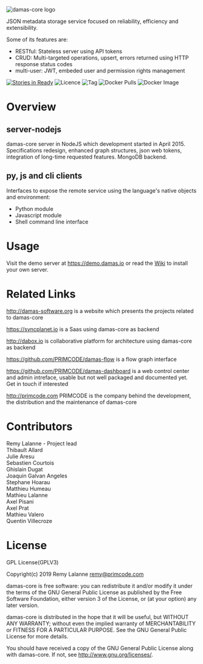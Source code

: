 <img src="http://damas-software.org/bin/damas-core_logo.svg?t=2" alt="damas-core logo"/>

JSON metadata storage service focused on reliability, efficiency and extensibility.

Some of its features are:
* RESTful: Stateless server using API tokens
* CRUD: Multi-targeted operations, upsert, errors returned using HTTP response status codes
* multi-user: JWT, embeded user and permission rights management

[![Stories in Ready](https://badge.waffle.io/remyla/damas-core.png?label=ready&title=Ready)](https://waffle.io/remyla/damas-core)
![Licence](https://img.shields.io/github/license/remyla/damas-core.svg)
![Tag](https://img.shields.io/github/tag/remyla/damas-core.svg)
![Docker Pulls](https://img.shields.io/docker/pulls/zankia/damas-node.svg)
![Docker Image](https://images.microbadger.com/badges/image/zankia/damas-node.svg)
# Overview

## server-nodejs
damas-core server in NodeJS which development started in April 2015. Specifications redesign, enhanced graph structures, json web tokens, integration of long-time requested features. MongoDB backend.

## py, js and cli clients
Interfaces to expose the remote service using the language's native objects and environment:

* Python module
* Javascript module
* Shell command line interface

# Usage
Visit the demo server at https://demo.damas.io or read the [Wiki](https://github.com/remyla/damas-core/wiki) to install your own server.

# Related Links

http://damas-software.org is a website which presents the projects related to damas-core

https://syncplanet.io is a Saas using damas-core as backend

http://dabox.io is collaborative platform for architecture using damas-core as backend

https://github.com/PRIMCODE/damas-flow is a flow graph interface

https://github.com/PRIMCODE/damas-dashboard is a web control center and admin intreface, usable but not well packaged and documented yet. Get in touch if interested

http://primcode.com PRIMCODE is the company behind the development, the distribution and the maintenance of damas-core

# Contributors
Remy Lalanne - Project lead  
Thibault Allard  
Julie Aresu  
Sebastien Courtois  
Ghislain Dugat  
Joaquin Galvan Angeles  
Stephane Hoarau  
Matthieu Humeau  
Mathieu Lalanne  
Axel Pisani  
Axel Prat  
Mathieu Valero  
Quentin Villecroze

# License
GPL License(GPLV3)

Copyright(c) 2019 Remy Lalanne remy@primcode.com

damas-core is free software: you can redistribute it and/or modify
it under the terms of the GNU General Public License as published by
the Free Software Foundation, either version 3 of the License, or
(at your option) any later version.

damas-core is distributed in the hope that it will be useful,
but WITHOUT ANY WARRANTY; without even the implied warranty of
MERCHANTABILITY or FITNESS FOR A PARTICULAR PURPOSE.  See the
GNU General Public License for more details.

You should have received a copy of the GNU General Public License
along with damas-core.  If not, see <http://www.gnu.org/licenses/>.
